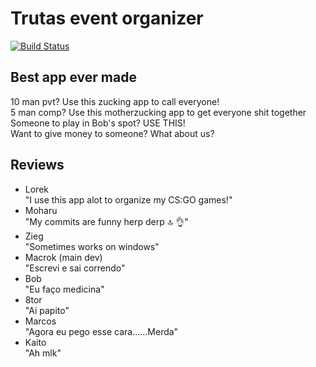 # Trutas event organizer
[![Build Status](https://travis-ci.org/CodingDojoRT/TrutasOrganizer.svg?branch=master)](https://travis-ci.org/CodingDojoRT/TrutasOrganizer)

## Best app ever made
10 man pvt? Use this zucking app to call everyone!  
5 man comp? Use this motherzucking app to get everyone shit together  
Someone to play in Bob's spot? USE THIS!  
Want to give money to someone? What about us?

## Reviews
* Lorek  
"I use this app alot to organize my CS:GO games!"
* Moharu  
"My commits are funny herp derp :top: :ok_hand:"
* Zieg  
"Sometimes works on windows"
* Macrok (main dev)  
"Escrevi e sai correndo"
* Bob  
"Eu faço medicina"
* 8tor  
"Ai papito"
* Marcos  
"Agora eu pego esse cara...<AWP SHOT>...Merda"
* Kaito  
"Ah mlk"
